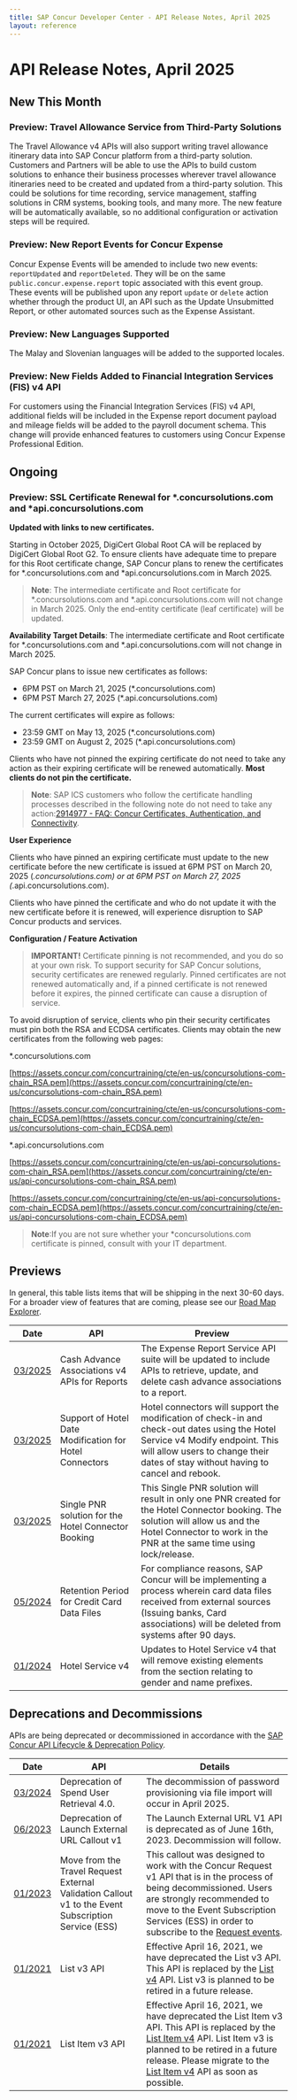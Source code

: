 ```yaml
---
title: SAP Concur Developer Center - API Release Notes, April 2025
layout: reference
---
```

# API Release Notes, April 2025

## New This Month

### Preview:  Travel Allowance Service from Third-Party Solutions 

The Travel Allowance v4 APIs will also support writing travel allowance itinerary data into SAP Concur platform from a third-party solution. Customers and Partners will be able to use the APIs to build custom solutions to enhance their business processes wherever travel allowance itineraries need to be created and updated from a third-party solution. This could be solutions for time recording, service management, staffing solutions in CRM systems, booking tools, and many more. The new feature will be automatically available, so no additional configuration or activation steps will be required. 

### Preview: New Report Events for Concur Expense 

Concur Expense Events will be amended to include two new events: `reportUpdated` and `reportDeleted`. They will be on the same `public.concur.expense.report` topic associated with this event group. These events will be published upon any report `update` or `delete` action whether through the product UI, an API such as the Update Unsubmitted Report, or other automated sources such as the Expense Assistant. 

### Preview: New Languages Supported 

The Malay and Slovenian languages will be added to the supported locales.  

### Preview: New Fields Added to Financial Integration Services (FIS) v4 API 

For customers using the Financial Integration Services (FIS) v4 API, additional fields will be included in the Expense report document payload and mileage fields will be added to the payroll document schema. This change will provide enhanced features to customers using Concur Expense Professional Edition. 

## Ongoing

### Preview: SSL Certificate Renewal for *.concursolutions.com and *api.concursolutions.com

**Updated with links to new certificates.**

Starting in October 2025, DigiCert Global Root CA will be replaced by DigiCert Global Root G2. To ensure clients have adequate time to prepare for this Root certificate change, SAP Concur plans to renew the certificates for *.concursolutions.com and *api.concursolutions.com in March 2025.

>**Note**: The intermediate certificate and Root certificate for *.concursolutions.com and *.api.concursolutions.com will not change in March 2025. Only the end-entity certificate (leaf certificate) will be updated.

**Availability Target Details**: The intermediate certificate and Root certificate for *.concursolutions.com and *.api.concursolutions.com will not change in March 2025.

SAP Concur plans to issue new certificates as follows:

* 6PM PST on March 21, 2025 (*.concursolutions.com)
* 6PM PST March 27, 2025 (*.api.concursolutions.com)

The current certificates will expire as follows:

* 23:59 GMT on May 13, 2025 (*.concursolutions.com)
* 23:59 GMT on August 2, 2025 (*.api.concursolutions.com)

Clients who have not pinned the expiring certificate do not need to take any action as their expiring certificate will be renewed automatically. **Most clients do not pin the certificate.**

>**Note**: SAP ICS customers who follow the certificate handling processes described in the following note do not need to take any action:[2914977 - FAQ: Concur Certificates, Authentication, and Connectivity](https://me.sap.com/notes/2914977).

**User Experience**

Clients who have pinned an expiring certificate must update to the new certificate before the new certificate is issued at 6PM PST on March 20, 2025 (*.concursolutions.com) or at 6PM PST on March 27, 2025 (*.api.concursolutions.com).

Clients who have pinned the certificate and who do not update it with the new certificate before it is renewed, will experience disruption to SAP Concur products and services.

**Configuration / Feature Activation**

>**IMPORTANT!** Certificate pinning is not recommended, and you do so at your own risk. To support security for SAP Concur solutions, security certificates are renewed regularly. Pinned certificates are not renewed automatically and, if a pinned certificate is not renewed before it expires, the pinned certificate can cause a disruption of service.

To avoid disruption of service, clients who pin their security certificates must pin both the RSA and ECDSA certificates. Clients may obtain the new certificates from the following web pages:

*.concursolutions.com

[https://assets.concur.com/concurtraining/cte/en-us/concursolutions-com-chain_RSA.pem](https://assets.concur.com/concurtraining/cte/en-us/concursolutions-com-chain_RSA.pem)

[https://assets.concur.com/concurtraining/cte/en-us/concursolutions-com-chain_ECDSA.pem](https://assets.concur.com/concurtraining/cte/en-us/concursolutions-com-chain_ECDSA.pem)

*.api.concursolutions.com

[https://assets.concur.com/concurtraining/cte/en-us/api-concursolutions-com-chain_RSA.pem](https://assets.concur.com/concurtraining/cte/en-us/api-concursolutions-com-chain_RSA.pem)

[https://assets.concur.com/concurtraining/cte/en-us/api-concursolutions-com-chain_ECDSA.pem](https://assets.concur.com/concurtraining/cte/en-us/api-concursolutions-com-chain_ECDSA.pem)

>**Note**:If you are not sure whether your *concursolutions.com certificate is pinned, consult with your IT department.

## Previews

In general, this table lists items that will be shipping in the next 30-60 days. For a broader view of features that are coming, please see our [Road Map Explorer](https://roadmaps.sap.com/board?PRODUCT=089E017A62AB1EDA94C15F5EDB3400E1&range=CURRENT-LAST#Q3%202024).

Date|API|Preview
---|---|---
[03/2025](/tools-support/release-notes/api/2025-03-06.html)|Cash Advance Associations v4 APIs for Reports|The Expense Report Service API suite will be updated to include APIs to retrieve, update, and delete cash advance associations to a report.
[03/2025](/tools-support/release-notes/api/2025-03-06.html)|Support of Hotel Date Modification for Hotel Connectors|Hotel connectors will support the modification of check-in and check-out dates using the Hotel Service v4 Modify endpoint. This will allow users to change their dates of stay without having to cancel and rebook.
[03/2025](/tools-support/release-notes/api/2025-03-06.html)|Single PNR solution for the Hotel Connector Booking|This Single PNR solution will result in only one PNR created for the Hotel Connector booking. The solution will allow us and the Hotel Connector to work in the PNR at the same time using lock/release.
[05/2024](/tools-support/release-notes/api/2024-05-09.html)|Retention Period for Credit Card Data Files|For compliance reasons, SAP Concur will be implementing a process wherein card data files received from external sources (Issuing banks, Card associations) will be deleted from systems after 90 days.
[01/2024](/tools-support/release-notes/api/2024-01-11.html)|Hotel Service v4|Updates to Hotel Service v4 that will remove existing elements from the <Profiles> section relating to gender and name prefixes.

## Deprecations and Decommissions

APIs are being deprecated or decommissioned in accordance with the [SAP Concur API Lifecycle & Deprecation Policy](/tools-support/deprecation-policy.html).

Date|API|Details
---|---|---
[03/2024](/tools-support/release-notes/api/2024-03-14.html)|Deprecation of Spend User Retrieval 4.0.|The decommission of password provisioning via file import will occur in April 2025.
[06/2023](/tools-support/release-notes/api/archive/2023-06-02.html)|Deprecation of Launch External URL Callout v1|The Launch External URL V1 API is deprecated as of June 16th, 2023. Decommission will follow.
[01/2023](/tools-support/release-notes/api/archive/2023-01-05.html)|Move from the Travel Request External Validation Callout v1 to the Event Subscription Service (ESS)|This callout was designed to work with the Concur Request v1 API that is in the process of being decommissioned. Users are strongly recommended to move to the Event Subscription Services (ESS) in order to subscribe to the [Request events](https://developer.concur.com/api-reference/ess/v4.event-subscription.html).
[01/2021](/tools-support/release-notes/api/archive/2021-01-22.html#planned-list-deprecation)|List v3 API|Effective April 16, 2021, we have deprecated the List v3 API. This API is replaced by the [List v4](/api-reference/common/lists/v4.list.html) API. List v3 is planned to be retired in a future release.
[01/2021](/tools-support/release-notes/api/archive/2021-01-22.html#planned-list-item-deprecation)|List Item v3 API|Effective April 16, 2021, we have deprecated the List Item v3 API. This API is replaced by the [List Item v4](/api-reference/common/list-item/v4.list-item.html) API. List Item v3 is planned to be retired in a future release. Please migrate to the [List Item v4](/api-reference/common/list-item/v4.list-item.html) API as soon as possible.